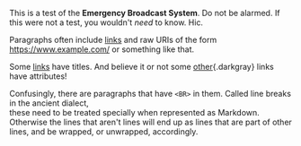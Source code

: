 This is a test of the **Emergency Broadcast System**. Do not be alarmed. If
this were not a test, you wouldn't _need_ to know. Hic.

Paragraphs often include [links](https://www.example.com/) and raw URIs of the
form <https://www.example.com/> or something like that.

Some [links](http://www.example.com "Click here!") have titles. And believe it
or not some [other](http://www.example.com){.darkgray} links have attributes!

Confusingly, there are paragraphs that have `<BR>` in them. Called line breaks
in the ancient dialect,  
these need to be treated specially when represented as Markdown. Otherwise the
lines that aren't lines will end up as lines that are part of other lines, and
be wrapped, or unwrapped, accordingly.
